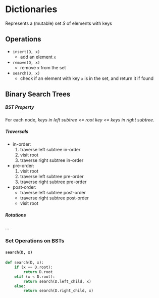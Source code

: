 # Dictionaries

Represents a (mutable) set $S$ of elements with keys

## Operations

- `insert(D, x)`
  - add an element `x`
- `remove(D, x)`
  - remove `x` from the set
- `search(D, x)`
  - check if an element with key `x` is in the set, and return it if found

## Binary Search Trees

##### BST Property

For each node, *keys in left subtree <= root key <= keys in right subtree*.

##### Traversals

- in-order:
  1. traverse left subtree in-order
  2. visit root
  3. traverse right subtree in-order
- pre-order:
  1. visit root
  2. traverse left subtree pre-order
  3. traverse right subtree pre-order
- post-order:
  - traverse left subtree post-order
  - traverse right subtree post-order
  - visit root

##### Rotations

*...*

### Set Operations on BSTs

#### `search(D, x)`

```python
def search(D, x):
    if (x == D.root):
        return D.root
    elif (x < D.root):
        return search(D.left_child, x)
    else:
        return search(D.right_child, x)
```

